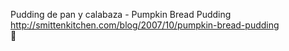 Pudding de pan y calabaza - Pumpkin Bread Pudding	http://smittenkitchen.com/blog/2007/10/pumpkin-bread-pudding	
਍